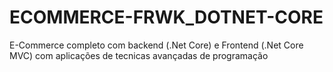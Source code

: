 # ECOMMERCE-FRWK_DOTNET-CORE
E-Commerce completo com backend (.Net Core) e Frontend (.Net Core MVC) com aplicações de tecnicas avançadas de programação

